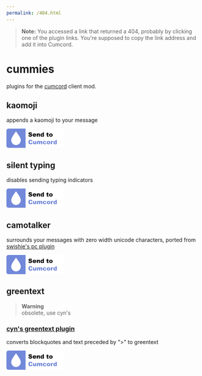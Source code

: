 ```yaml
---
permalink: /404.html
---
```

> **Note:** You accessed a link that returned a 404, probably by clicking one of the plugin links. You're supposed to copy the link address and add it into Cumcord.

# cummies

plugins for the [cumcord](https://cumcord.com) client mod.

## kaomoji

appends a kaomoji to your message

<a target="_blank" href="https://send.cumcord.com/#https://cc.x4.pm/kaomoji/"><img height="50" src="https://raw.githubusercontent.com/Cumcord/assets/main/buttons/cumdump_button.png" /></a>

## silent typing

disables sending typing indicators

<a target="_blank" href="https://send.cumcord.com/#https://cc.x4.pm/silent-typing/"><img height="50" src="https://raw.githubusercontent.com/Cumcord/assets/main/buttons/cumdump_button.png" /></a>

## camotalker

surrounds your messages with zero width unicode characters, ported from [swishie's pc plugin](https://github.com/Swishilicous/camotalker)

<a target="_blank" href="https://send.cumcord.com/#https://cc.x4.pm/camotalker/"><img height="50" src="https://raw.githubusercontent.com/Cumcord/assets/main/buttons/cumdump_button.png" /></a>

## greentext

> **Warning**\
> obsolete, use cyn's

### [cyn's greentext plugin](https://gitlab.com/Cynosphere/cumcord-plugins/-/tree/master/#greentext)

converts blockquotes and text preceded by ">" to greentext

<a target="_blank" href="https://send.cumcord.com/#https://cc.x4.pm/greentext/"><img height="50" src="https://raw.githubusercontent.com/Cumcord/assets/main/buttons/cumdump_button.png" /></a>